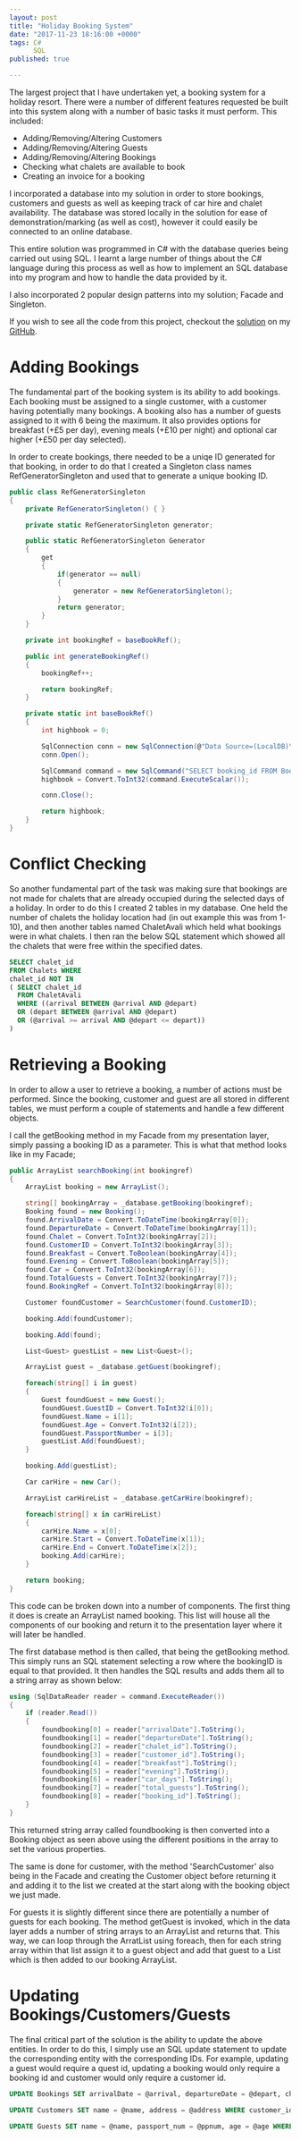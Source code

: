 ```yaml
---
layout: post
title: "Holiday Booking System"
date: "2017-11-23 18:16:00 +0000"
tags: C#
      SQL
published: true

---
```

The largest project that I have undertaken yet, a booking system for a holiday resort. There were a number of different features requested be built into this system along with a number of basic tasks it must perform. This included:

* Adding/Removing/Altering Customers
* Adding/Removing/Altering Guests
* Adding/Removing/Altering Bookings
* Checking what chalets are available to book
* Creating an invoice for a booking

I incorporated a database into my solution in order to store bookings, customers and guests as well as keeping track of car hire and chalet availability. The database was stored locally in the solution for ease of demonstration/marking (as well as cost), however it could easily be connected to an online database.

This entire solution was programmed in C# with the database queries being carried out using SQL. I learnt a large number of things about the C# language during this process as well as how to implement an SQL database into my program and how to handle the data provided by it.

I also incorporated 2 popular design patterns into my solution; Facade
and Singleton.

If you wish to see all the code from this project, checkout the [solution][solution-link] on my [GitHub][github-link].

# Adding Bookings

The fundamental part of the booking system is its ability to add bookings. Each booking must be assigned to a single customer, with a customer having potentially many bookings. A booking also has a number of guests assigned to it with 6 being the maximum. It also provides options for breakfast (+£5 per day), evening meals (+£10 per night) and optional car higher (+£50 per day selected).

In order to create bookings, there needed to be a uniqe ID generated for that booking, in order to do that I created a Singleton class names RefGeneratorSingleton and used that to generate a unique booking ID.

```cs
public class RefGeneratorSingleton
{
    private RefGeneratorSingleton() { }

    private static RefGeneratorSingleton generator;

    public static RefGeneratorSingleton Generator
    {
        get
        {
            if(generator == null)
            {
                generator = new RefGeneratorSingleton();
            }
            return generator;
        }
    }

    private int bookingRef = baseBookRef();

    public int generateBookingRef()
    {
        bookingRef++;

        return bookingRef;
    }

    private static int baseBookRef()
    {
        int highbook = 0;

        SqlConnection conn = new SqlConnection(@"Data Source=(LocalDB)\MSSQLLocalDB;AttachDbFilename=|DataDirectory|\NapierHolidaysDB.mdf;Integrated Security=True;Connect Timeout=30");
        conn.Open();

        SqlCommand command = new SqlCommand("SELECT booking_id FROM Bookings ORDER BY booking_id DESC", conn);
        highbook = Convert.ToInt32(command.ExecuteScalar());

        conn.Close();

        return highbook;
    }
}
```

# Conflict Checking

So another fundamental part of the task was making sure that bookings are not made for chalets that are already occupied during the selected days of a holiday. In order to do this I created 2 tables in my database. One held the number of chalets the holiday location had (in out example this was from 1-10), and then another tables named ChaletAvali which held what bookings were in what chalets. I then ran the below SQL statement which showed all the chalets that were free within the specified dates.

```sql
SELECT chalet_id
FROM Chalets WHERE
chalet_id NOT IN
( SELECT chalet_id
  FROM ChaletAvali
  WHERE ((arrival BETWEEN @arrival AND @depart)
  OR (depart BETWEEN @arrival AND @depart)
  OR (@arrival >= arrival AND @depart <= depart))
)
```

# Retrieving a Booking

In order to allow a user to retrieve a booking, a number of actions must be performed. Since the booking, customer and guest are all stored in different tables, we must perform a couple of statements and handle a few different objects.

I call the getBooking method in my Facade from my presentation layer, simply passing a booking ID as a parameter. This is what that method looks like in my Facade;

```cs
public ArrayList searchBooking(int bookingref)
{
    ArrayList booking = new ArrayList();

    string[] bookingArray = _database.getBooking(bookingref);
    Booking found = new Booking();
    found.ArrivalDate = Convert.ToDateTime(bookingArray[0]);
    found.DepartureDate = Convert.ToDateTime(bookingArray[1]);
    found.Chalet = Convert.ToInt32(bookingArray[2]);
    found.CustomerID = Convert.ToInt32(bookingArray[3]);
    found.Breakfast = Convert.ToBoolean(bookingArray[4]);
    found.Evening = Convert.ToBoolean(bookingArray[5]);
    found.Car = Convert.ToInt32(bookingArray[6]);
    found.TotalGuests = Convert.ToInt32(bookingArray[7]);
    found.BookingRef = Convert.ToInt32(bookingArray[8]);

    Customer foundCustomer = SearchCustomer(found.CustomerID);

    booking.Add(foundCustomer);

    booking.Add(found);

    List<Guest> guestList = new List<Guest>();

    ArrayList guest = _database.getGuest(bookingref);

    foreach(string[] i in guest)
    {
        Guest foundGuest = new Guest();
        foundGuest.GuestID = Convert.ToInt32(i[0]);
        foundGuest.Name = i[1];
        foundGuest.Age = Convert.ToInt32(i[2]);
        foundGuest.PassportNumber = i[3];
        guestList.Add(foundGuest);
    }

    booking.Add(guestList);

    Car carHire = new Car();

    ArrayList carHireList = _database.getCarHire(bookingref);

    foreach(string[] x in carHireList)
    {
        carHire.Name = x[0];
        carHire.Start = Convert.ToDateTime(x[1]);
        carHire.End = Convert.ToDateTime(x[2]);
        booking.Add(carHire);
    }

    return booking;
}
```
This code can be broken down into a number of components. The first thing it does is create an ArrayList named booking. This list will house all the components of our booking and return it to the presentation layer where it will later be handled.

The first database method is then called, that being the getBooking method. This simply runs an SQL statement selecting a row where the bookingID is equal to that provided. It then handles the SQL results and adds them all to a string array as shown below:

```cs
using (SqlDataReader reader = command.ExecuteReader())
{
    if (reader.Read())
    {
        foundbooking[0] = reader["arrivalDate"].ToString();
        foundbooking[1] = reader["departureDate"].ToString();
        foundbooking[2] = reader["chalet_id"].ToString();
        foundbooking[3] = reader["customer_id"].ToString();
        foundbooking[4] = reader["breakfast"].ToString();
        foundbooking[5] = reader["evening"].ToString();
        foundbooking[6] = reader["car_days"].ToString();
        foundbooking[7] = reader["total_guests"].ToString();
        foundbooking[8] = reader["booking_id"].ToString();
    }
}
```
This returned string array called foundbooking is then converted into a Booking object as seen above using the different positions in the array to set the various properties.

The same is done for customer, with the method 'SearchCustomer' also being in the Facade and creating the Customer object before returning it and adding it to the list we created at the start along with the booking object we just made.

For guests it is slightly different since there are potentially a number of guests for each booking. The method getGuest is invoked, which in the data layer adds a number of string arrays to an ArrayList and returns that. This way, we can loop through the ArratList using foreach, then for each string array within that list assign it to a guest object and add that guest to a List<Guest> which is then added to our booking ArrayList.


# Updating Bookings/Customers/Guests

The final critical part of the solution is the ability to update the above entities. In order to do this, I simply use an SQL update statement to update the corresponding entity with the corresponding IDs. For example, updating a guest would require a quest id, updating a booking would only require a booking id and customer would only require a customer id. 

```SQL
UPDATE Bookings SET arrivalDate = @arrival, departureDate = @depart, chalet_id = @chalet, breakfast = @bfast, evening = @evening, total_guests = @totalguests WHERE booking_id = @id

UPDATE Customers SET name = @name, address = @address WHERE customer_id = @id

UPDATE Guests SET name = @name, passport_num = @ppnum, age = @age WHERE guest_id = @id
```

[solution-link]:  https://github.com/rossmuego/NapierHolidays
[github-link]:  https://www.github.com/rossmuego
